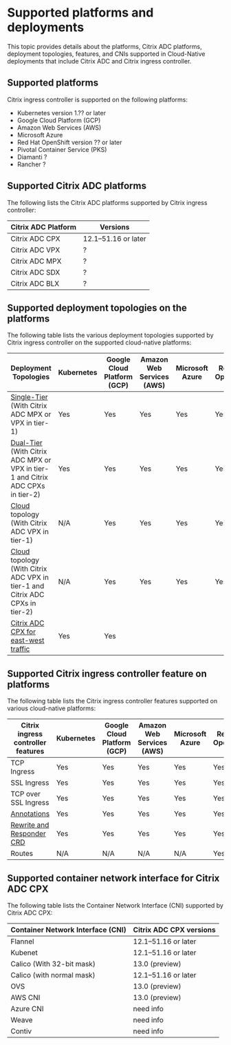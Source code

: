 # Supported platforms and deployments

This topic provides details about the platforms, Citrix ADC platforms, deployment topologies, features, and CNIs supported in Cloud-Native deployments that include Citrix ADC and Citrix ingress controller.

## Supported platforms

Citrix ingress controller is supported on the following platforms:

-  Kubernetes version 1.?? or later
-  Google Cloud Platform (GCP)
-  Amazon Web Services (AWS)
-  Microsoft Azure
-  Red Hat OpenShift version ?? or later
-  Pivotal Container Service (PKS)
-  Diamanti ?
-  Rancher ?

## Supported Citrix ADC platforms

The following lists the Citrix ADC platforms supported by Citrix ingress controller:

| Citrix ADC Platform | Versions |
| ------------------- | -------- |
| Citrix ADC CPX      | 12.1–51.16 or later |
| Citrix ADC VPX      |   ?  |
| Citrix ADC MPX      |   ?  |
| Citrix ADC SDX      |   ?  |
| Citrix ADC BLX      |   ?  |

## Supported deployment topologies on the platforms

The following table lists the various deployment topologies supported by Citrix ingress controller on the supported cloud-native platforms:

| Deployment Topologies | Kubernetes | Google Cloud Platform (GCP) | Amazon Web Services (AWS) | Microsoft Azure | Red Hat OpenShift | Pivotal Container Service (PKS) |
| --------------------- | ---------- | --------------------------- | ------------------------- | --------------- | ----------------- | --------------------------------|
| [Single-Tier](https://developer-docs.citrix.com/projects/citrix-k8s-ingress-controller/en/latest/deployment-topologies/#single-tier-topology) (With Citrix ADC MPX or VPX in tier-1)| Yes | Yes | Yes | Yes | Yes |   |
| [Dual-Tier](https://developer-docs.citrix.com/projects/citrix-k8s-ingress-controller/en/latest/deployment-topologies/#dual-tier-topology) (With Citrix ADC MPX or VPX in tier-1 and Citrix ADC CPXs in tier-2) | Yes | Yes | Yes | Yes | Yes | |
| [Cloud](https://developer-docs.citrix.com/projects/citrix-k8s-ingress-controller/en/latest/deployment-topologies/#cloud-topology) topology (With Citrix ADC VPX in tier-1) | N/A | Yes | Yes | Yes | Yes | |
| [Cloud](https://developer-docs.citrix.com/projects/citrix-k8s-ingress-controller/en/latest/deployment-topologies/#cloud-topology) topology (With Citrix ADC VPX in tier-1 and Citrix ADC CPXs in tier-2) | N/A | Yes | Yes | Yes | Yes | |
| [Citrix ADC CPX for east-west traffic](https://developer-docs.citrix.com/projects/citrix-k8s-ingress-controller/en/latest/deployment-topologies/#using-the-ingress-adc-for-east-west-traffic) | Yes | Yes | | | | |

## Supported Citrix ingress controller feature on platforms

The following table lists the Citrix ingress controller features supported on various cloud-native platforms:

| Citrix ingress controller features | Kubernetes | Google Cloud Platform (GCP) | Amazon Web Services (AWS) | Microsoft Azure | Red Hat OpenShift | Pivotal Container Service (PKS) |
| --------------------- | ---------- | --------------------------- | ------------------------- | --------------- | ----------------- | --------------------------------|
| TCP Ingress | Yes | Yes | Yes | Yes | Yes | Need info |
| SSL Ingress | Yes | Yes | Yes | Yes | Yes | Need info |
| TCP over SSL Ingress | Yes | Yes | Yes | Yes | Yes | Need info |
| [Annotations](https://developer-docs.citrix.com/projects/citrix-k8s-ingress-controller/en/latest/configure/annotations/) | Yes | Yes | Yes | Yes | Yes | Need info |
| [Rewrite and Responder CRD](https://developer-docs.citrix.com/projects/citrix-k8s-ingress-controller/en/latest/crds/rewrite-responder/) | Yes | Yes | Yes | Yes | Yes | Need info |
| Routes | N/A | N/A | N/A | N/A | Yes | Need info |

## Supported container network interface for Citrix ADC CPX

The following table lists the Container Network Interface (CNI) supported by Citrix ADC CPX:

| Container Network Interface (CNI) | Citrix ADC CPX versions |
| --------------------------------- | ----------------------- |
| Flannel | 12.1–51.16 or later |
| Kubenet | 12.1–51.16 or later |
| Calico (With 32-bit mask) | 13.0 (preview) |
| Calico (with normal mask) | 12.1–51.16 or later |
| OVS | 13.0 (preview) |
| AWS CNI | 13.0 (preview) |
| Azure CNI | need info |
| Weave | need info |
| Contiv | need info |
